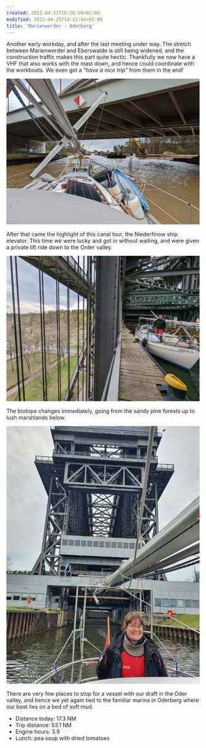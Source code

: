 ```yaml
---
created: 2022-04-21T18:28:59+02:00
modified: 2022-04-25T14:21:43+02:00
title: 'Marienwerder - Oderberg'
---
```


Another early workday, and after the last meeting under way. The stretch between Marienwerder and Eberswalde is still being widened, and the construction traffic makes this part quite hectic. Thankfully we now have a VHF that also works with the mast down, and hence could coordinate with the workboats. We even got a _"have a nice trip"_ from them in the end!

![Following the given instructions to pass](../2022/893682bdd85e13091197ec67930f9bde.jpg) 

After that came the highlight of this canal tour, the Niederfinow ship elevator. This time we were lucky and got in without waiting, and were given a private lift ride down to the Order valley.

![Elevator ride](../2022/04efbb006e7af38f477087082f04f4ad.jpg) 

The biotope changes immediately, going from the sandy pine forests up to lush marshlands below.

![Out of the elevator](../2022/c2c05a3544d614e358818a9618cdc206.jpg) 

There are very few places to stop for a vessel with our draft in the Oder valley, and hence we yet again tied to the familiar marina in Oderberg where our boat lies on a bed of soft mud.

* Distance today: 17.3 NM 
* Trip distance: 53.1 NM
* Engine hours: 3.9
* Lunch: pea soup  with dried tomatoes
